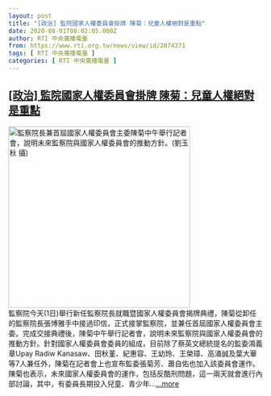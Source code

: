 ```yaml
---
layout: post
title: "[政治] 監院國家人權委員會掛牌 陳菊：兒童人權絕對是重點"
date: 2020-08-01T08:02:05.000Z
author: RTI 中央廣播電臺
from: https://www.rti.org.tw/news/view/id/2074371
tags: [ RTI 中央廣播電臺 ]
categories: [ RTI 中央廣播電臺 ]
---
```

<!--1596268925000-->
[[政治] 監院國家人權委員會掛牌 陳菊：兒童人權絕對是重點](https://www.rti.org.tw/news/view/id/2074371)
------

<div>
<img src="https://static.rti.org.tw/assets/thumbnails/2020/08/01/1066507578243950d201d5c8feeb2354.jpg" width="360" alt="監察院長兼首屆國家人權委員會主委陳菊中午舉行記者會，說明未來監察院與國家人權委員會的推動方針。(劉玉秋 攝)" title="監察院長兼首屆國家人權委員會主委陳菊中午舉行記者會，說明未來監察院與國家人權委員會的推動方針。(劉玉秋 攝)"><br>監察院今天(1日)舉行新任監察院長就職暨國家人權委員會揭牌典禮，陳菊從卸任的監察院長張博雅手中接過印信，正式接掌監察院，並兼任首屆國家人權委員會主委。完成交接典禮後，陳菊中午舉行記者會，說明未來監察院與國家人權委員會的推動方針。針對國家人權委員會委員的組成，目前除了蔡英文總統提名的監委鴻義章Upay Radiw Kanasaw、田秋堇、紀惠容、王幼玲、王榮璋、高涌誠及葉大華等7人兼任外，陳菊在記者會上也宣布監委張菊芳、蕭自佑也加入該委員會運作。陳菊也表示，未來國家人權委員會的運作，包括反酷刑問題，這一兩天就會進行內部討論，其中，有委員長期投入兒童、青少年...<a target="_blank" href="https://www.rti.org.tw/news/view/id/2074371">...more</a>
</div>
